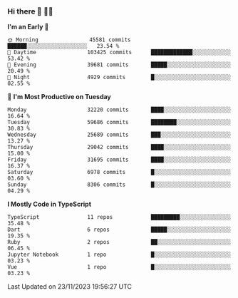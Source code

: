 ### Hi there 👋 🧑‍💻



<!--START_SECTION:waka-->
**I'm an Early 🐤** 

```text
🌞 Morning                45581 commits       ██████░░░░░░░░░░░░░░░░░░░   23.54 % 
🌆 Daytime                103425 commits      █████████████░░░░░░░░░░░░   53.42 % 
🌃 Evening                39681 commits       █████░░░░░░░░░░░░░░░░░░░░   20.49 % 
🌙 Night                  4929 commits        █░░░░░░░░░░░░░░░░░░░░░░░░   02.55 % 
```
📅 **I'm Most Productive on Tuesday** 

```text
Monday                   32220 commits       ████░░░░░░░░░░░░░░░░░░░░░   16.64 % 
Tuesday                  59686 commits       ████████░░░░░░░░░░░░░░░░░   30.83 % 
Wednesday                25689 commits       ███░░░░░░░░░░░░░░░░░░░░░░   13.27 % 
Thursday                 29042 commits       ████░░░░░░░░░░░░░░░░░░░░░   15.00 % 
Friday                   31695 commits       ████░░░░░░░░░░░░░░░░░░░░░   16.37 % 
Saturday                 6978 commits        █░░░░░░░░░░░░░░░░░░░░░░░░   03.60 % 
Sunday                   8306 commits        █░░░░░░░░░░░░░░░░░░░░░░░░   04.29 % 
```


**I Mostly Code in TypeScript** 

```text
TypeScript               11 repos            █████████░░░░░░░░░░░░░░░░   35.48 % 
Dart                     6 repos             █████░░░░░░░░░░░░░░░░░░░░   19.35 % 
Ruby                     2 repos             ██░░░░░░░░░░░░░░░░░░░░░░░   06.45 % 
Jupyter Notebook         1 repo              █░░░░░░░░░░░░░░░░░░░░░░░░   03.23 % 
Vue                      1 repo              █░░░░░░░░░░░░░░░░░░░░░░░░   03.23 % 
```




 Last Updated on 23/11/2023 19:56:27 UTC
<!--END_SECTION:waka-->


